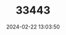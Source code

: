 ---
title: "33443"
category: "Vatica coriacea"
draft: false
date: 2024-02-22 13:03:50
languages:
  Malay: ["Resak Daun Tebal"]
---